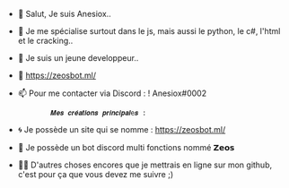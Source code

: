 - 👋 Salut, Je suis Anesiox..
- 👀 Je me spécialise surtout dans le js, mais aussi le python, le c#, l'html et le cracking..
- 🌱 Je suis un jeune developpeur..
- 💞️ https://zeosbot.ml/
- 📫 Pour me contacter via Discord : ! Anesiox#0002

              𝑴𝒆𝒔 𝒄𝒓𝒆́𝒂𝒕𝒊𝒐𝒏𝒔 𝒑𝒓𝒊𝒏𝒄𝒊𝒑𝒂𝒍e𝒔 :
              
- 🌀 Je possède un site qui se nomme : https://zeosbot.ml/
- 🤖 Je possède un bot discord multi fonctions nommé 𝗭𝗲𝗼𝘀
- 🙏🏻 D'autres choses encores que je mettrais en ligne sur mon github, c'est pour ça que vous devez me suivre ;)
